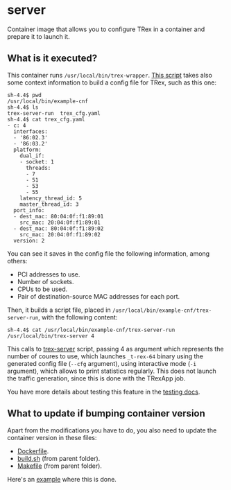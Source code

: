 # server

Container image that allows you to configure TRex in a container and prepare it to launch it.

## What is it executed?

This container runs `/usr/local/bin/trex-wrapper`. [This script](scripts/trex-wrapper) takes also some context information to build a config file for TRex, such as this one:

```
sh-4.4$ pwd
/usr/local/bin/example-cnf
sh-4.4$ ls
trex-server-run  trex_cfg.yaml
sh-4.4$ cat trex_cfg.yaml 
- c: 4
  interfaces:
  - '86:02.3'
  - '86:03.2'
  platform:
    dual_if:
    - socket: 1
      threads:
      - 7
      - 51
      - 53
      - 55
    latency_thread_id: 5
    master_thread_id: 3
  port_info:
  - dest_mac: 80:04:0f:f1:89:01
    src_mac: 20:04:0f:f1:89:01
  - dest_mac: 80:04:0f:f1:89:02
    src_mac: 20:04:0f:f1:89:02
  version: 2
```

You can see it saves in the config file the following information, among others:

- PCI addresses to use.
- Number of sockets.
- CPUs to be used.
- Pair of destination-source MAC addresses for each port.

Then, it builds a script file, placed in `/usr/local/bin/example-cnf/trex-server-run`, with the following content:

```
sh-4.4$ cat /usr/local/bin/example-cnf/trex-server-run
/usr/local/bin/trex-server 4
```

This calls to [trex-server](scripts/trex-server) script, passing 4 as argument which represents the number of coures to use, which launches `_t-rex-64` binary using the generated config file (`--cfg` argument), using interactive mode (`-i` argument), which allows to print statistics regularly. This does not launch the traffic generation, since this is done with the TRexApp job.

You have more details about testing this feature in the [testing docs](../../documentation/testing.md).

## What to update if bumping container version

Apart from the modifications you have to do, you also need to update the container version in these files:

- [Dockerfile](Dockerfile).
- [build.sh](../build.sh) (from parent folder).
- [Makefile](../Makefile) (from parent folder).

Here's an [example](https://github.com/openshift-kni/example-cnf/pull/111) where this is done.
